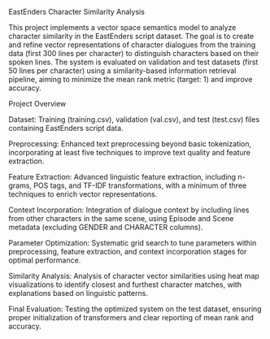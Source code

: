 EastEnders Character Similarity Analysis

This project implements a vector space semantics model to analyze character similarity in the EastEnders script dataset. The goal is to create and refine vector representations of character dialogues from the training data (first 300 lines per character) to distinguish characters based on their spoken lines. The system is evaluated on validation and test datasets (first 50 lines per character) using a similarity-based information retrieval pipeline, aiming to minimize the mean rank metric (target: 1) and improve accuracy.

Project Overview





Dataset: Training (training.csv), validation (val.csv), and test (test.csv) files containing EastEnders script data.



Preprocessing: Enhanced text preprocessing beyond basic tokenization, incorporating at least five techniques to improve text quality and feature extraction.



Feature Extraction: Advanced linguistic feature extraction, including n-grams, POS tags, and TF-IDF transformations, with a minimum of three techniques to enrich vector representations.



Context Incorporation: Integration of dialogue context by including lines from other characters in the same scene, using Episode and Scene metadata (excluding GENDER and CHARACTER columns).



Parameter Optimization: Systematic grid search to tune parameters within preprocessing, feature extraction, and context incorporation stages for optimal performance.



Similarity Analysis: Analysis of character vector similarities using heat map visualizations to identify closest and furthest character matches, with explanations based on linguistic patterns.



Final Evaluation: Testing the optimized system on the test dataset, ensuring proper initialization of transformers and clear reporting of mean rank and accuracy.
